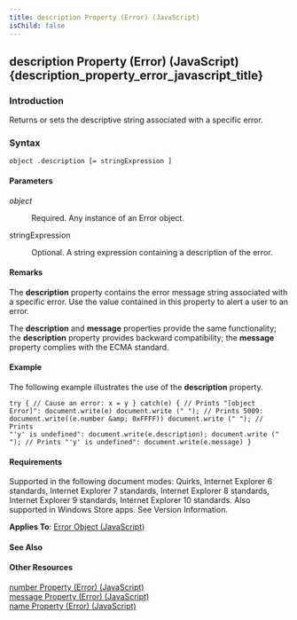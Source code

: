 ```yaml
---
title: description Property (Error) (JavaScript)
isChild: false
---
```


## description Property (Error) (JavaScript) {description_property_error_javascript_title}

### Introduction 

 Returns or sets the descriptive string associated with a specific error.

### Syntax 

```
object .description [= stringExpression ]
```

#### Parameters 

<div id="sectionSection0" class="section" name="collapseableSection" style="" expanded="true">
  <dl class="authored">
    <dt>
      <i xmlns:util="util">object</i>
    </dt>
    <dd>
      <p xmlns:util="util">
        Required. Any instance of an <span sdata="langKeyword" value="Error"><span class="keyword">Error</span></span> object.
      </p>
    </dd>
    <dt>
      <span class="parameter" sdata="paramReference" xmlns:util="util">stringExpression</span>
    </dt>
    <dd>
      <p xmlns:util="util">
        Optional. A string expression containing a description of the error.
      </p>
    </dd>
  </dl>
</div>

#### Remarks 

<div id="languageReferenceRemarksSection" class="section" name="collapseableSection" style="">
  <p xmlns:util="util">
    The <b>description</b> property contains the error message string associated with a specific error. Use the value contained in this property to alert a user to an error.
  </p>
  <p xmlns:util="util">
    The <b>description</b> and <b>message</b> properties provide the same functionality; the <b>description</b> property provides backward compatibility; the <b>message</b> property complies with the
    ECMA standard.
  </p>
</div>

#### Example 

<p xmlns:util="util">
  The following example illustrates the use of the <b>description</b> property.
</p>

```
try { // Cause an error: x = y } catch(e) { // Prints "[object Error]": document.write(e) document.write (" "); // Prints 5009: document.write((e.number &amp; 0xFFFF)) document.write (" "); // Prints
"'y' is undefined": document.write(e.description); document.write (" "); // Prints "'y' is undefined": document.write(e.message) }
```

#### Requirements 

<div id="requirementsTitleSection" class="section" name="collapseableSection" style="">
  <p xmlns:util="util"></p>
  <p>
    Supported in the following document modes: Quirks, Internet Explorer 6 standards, Internet Explorer 7 standards, Internet Explorer 8 standards, Internet Explorer 9 standards, Internet Explorer 10
    standards. Also supported in Windows Store apps. See Version Information.
  </p>
  <p xmlns:util="util">
    <b>Applies To</b>: <span sdata="link"><a href="0b27d6ec-3997-4e91-a6c0-5afbaf494db7.htm">Error Object (JavaScript)</a></span>
  </p>
</div>

#### See Also 

<div id="seeAlsoSection" class="section" name="collapseableSection" style="">
  <h4 class="subHeading">
    Other Resources
  </h4>
  <div class="seeAlsoStyle">
    <span sdata="link" xmlns:util="util"><a href="8697e20b-a2b0-4e26-85c0-ab07ddfe8281.htm">number Property (Error) (JavaScript)</a></span>
  </div>
  <div class="seeAlsoStyle">
    <span sdata="link" xmlns:util="util"><a href="8cab0392-e0db-4714-827c-47ab04e8b4f2.htm">message Property (Error) (JavaScript)</a></span>
  </div>
  <div class="seeAlsoStyle">
    <span sdata="link" xmlns:util="util"><a href="94df2d6b-f1a1-4931-a956-0a930cb87f76.htm">name Property (Error) (JavaScript)</a></span>
  </div>
</div>


